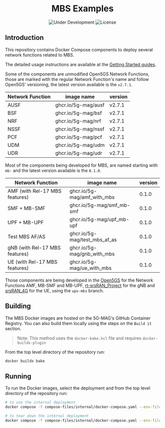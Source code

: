 <h1 align="center">MBS Examples</h1>
<p align="center">
  <img src="https://img.shields.io/badge/Status-Under_Development-yellow" alt="Under Development">
  <img src="https://img.shields.io/badge/License-5G--MAG%20Public%20License%20(v1.0)-blue" alt="License">
</p>

## Introduction

This repository contains Docker Compose components to deploy several network functions related to MBS.

The detailed usage instructions are available at the [Getting Started guides](https://5g-mag.github.io/Getting-Started/pages/5g-multicast-broadcast-services/usage/docker-implementation.html).

Some of the components are unmodified Open5GS Network Functions, those are marked with the regular Network Function's name and follow Open5GS' versioning, the latest version available is the `v2.7.1`.

| Network Function | image name          | version |
| ---              | ---                 | ---     |
| AUSF             | ghcr.io/5g-mag/ausf | v2.7.1  |
| BSF              | ghcr.io/5g-mag/bsf  | v2.7.1  |
| NRF              | ghcr.io/5g-mag/nrf  | v2.7.1  |
| NSSF             | ghcr.io/5g-mag/nssf | v2.7.1  |
| PCF              | ghcr.io/5g-mag/pcf  | v2.7.1  |
| UDM              | ghcr.io/5g-mag/udm  | v2.7.1  |
| UDR              | ghcr.io/5g-mag/udr  | v2.7.1  |

Most of the components being developed for MBS, are named starting with `mb-` and the latest version available is the `0.1.0`.

| Network Function | image name             | version |
| ---              | ---                    | ---     |
| AMF (with Rel-17 MBS features)              | ghcr.io/5g-mag/amf_with_mbs  | 0.1.0   |
| SMF + MB-SMF           | ghcr.io/5g-mag/smf_mb-smf  | 0.1.0   |
| UPF + MB-UPF           | ghcr.io/5g-mag/upf_mb-upf  | 0.1.0   |
| Test MBS AF/AS               | ghcr.io/5g-mag/test_mbs_af_as      | 0.1.0   |
| gNB (with Rel-17 MBS features)              | ghcr.io/5g-mag/gnb_with_mbs  | 0.1.0   |
| UE (with Rel-17 MBS features)               | ghcr.io/5g-mag/ue_with_mbs   | 0.1.0   |

Those components are being developed in the [Open5GS](https://github.com/5G-MAG/open5gs) for the Network Functions AMF, MB-SMF and MB-UPF, [rt-srsRAN_Project](https://github.com/5G-MAG/rt-srsRAN_Project) for the gNB and [srsRAN_4G](https://github.com/5G-MAG/srsRAN_4G) for the UE, using the `upv-mbs` branch.

## Building

The MBS Docker images are hosted on the 5G-MAG's GitHub Container Registry. You can also build them locally using the steps on the `Build it` section.

> Note: This method uses the `docker-bake.hcl` file and requires `docker-buildx-plugin`

From the top level directory of the repository run:
```bash
docker buildx bake
```

## Running

To run the Docker images, select the deployment and from the top level directory of the repository run:
```bash
# to use the internal deployment
docker compose -f compose-files/internal/docker-compose.yaml --env-file=.env up -d
```

```bash
# to tear down the internal deployment
docker compose -f compose-files/internal/docker-compose.yaml --env-file=.env down
```
